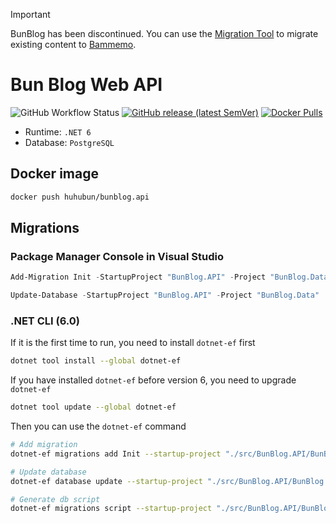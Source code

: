 > [!IMPORTANT]
> BunBlog has been discontinued. You can use the [Migration Tool](https://github.com/huhubun/BunBlogMigrationTool) to migrate existing content to [Bammemo](https://github.com/huhubun/bammemo).

# Bun Blog Web API

![GitHub Workflow Status](https://img.shields.io/github/workflow/status/huhubun/BunBlog.API/ASP.NET%20Core%20CI)
[![GitHub release (latest SemVer)](https://img.shields.io/github/v/release/huhubun/BunBlog.API)](https://github.com/huhubun/BunBlog.API/releases)
[![Docker Pulls](https://img.shields.io/docker/pulls/huhubun/bunblog.api)](https://hub.docker.com/r/huhubun/bunblog.api)

- Runtime: `.NET 6`
- Database: `PostgreSQL`

## Docker image

```bash
docker push huhubun/bunblog.api
```

## Migrations
### Package Manager Console in Visual Studio

```powershell
Add-Migration Init -StartupProject "BunBlog.API" -Project "BunBlog.Data"

Update-Database -StartupProject "BunBlog.API" -Project "BunBlog.Data"
```

### .NET CLI (6.0)
If it is the first time to run, you need to install `dotnet-ef` first

```bash
dotnet tool install --global dotnet-ef
```

If you have installed `dotnet-ef` before version 6, you need to upgrade `dotnet-ef`

```bash
dotnet tool update --global dotnet-ef
```

Then you can use the `dotnet-ef` command

```bash
# Add migration
dotnet-ef migrations add Init --startup-project "./src/BunBlog.API/BunBlog.API.csproj" --project "./src/BunBlog.Data/BunBlog.Data.csproj"

# Update database
dotnet-ef database update --startup-project "./src/BunBlog.API/BunBlog.API.csproj" --project "./src/BunBlog.Data/BunBlog.Data.csproj"

# Generate db script
dotnet-ef migrations script --startup-project "./src/BunBlog.API/BunBlog.API.csproj" --project "./src/BunBlog.Data/BunBlog.Data.csproj" --idempotent  --output ./scripts/script.sql
```
